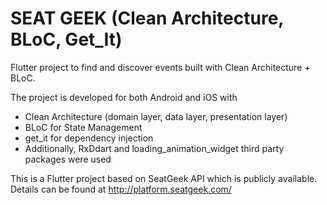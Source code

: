 # SEAT GEEK (Clean Architecture, BLoC, Get_It)

Flutter project to find and discover events built with Clean Architecture + BLoC.

The project is developed for both Android and iOS with

* Clean Architecture (domain layer, data layer, presentation layer)
* BLoC for State Management
* get_it for dependency injection
* Additionally, RxDdart and loading_animation_widget third party packages were used

This is a Flutter project based on SeatGeek API which is publicly available. Details can be found at
http://platform.seatgeek.com/



